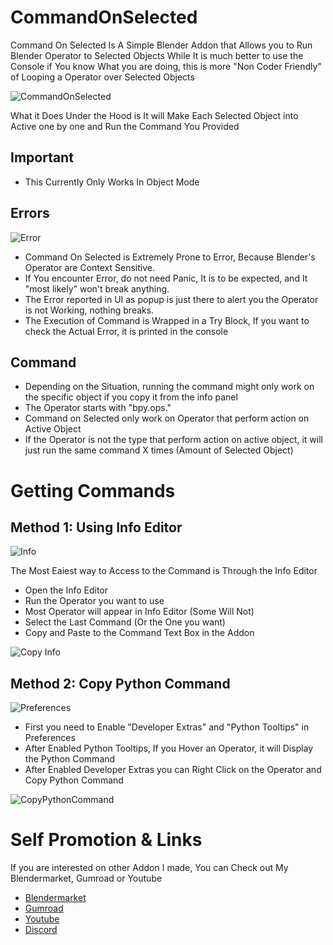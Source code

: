 # CommandOnSelected

Command On Selected Is A Simple Blender Addon that Allows you to Run Blender Operator to Selected Objects
While It is much better to use the Console if You know What you are doing, this is more "Non Coder Friendly" of Looping a Operator over Selected Objects

![CommandOnSelected](https://user-images.githubusercontent.com/79613445/148007872-d3dfe7a2-a016-4989-ac09-65fd77925a42.gif)

What it Does Under the Hood is It will Make Each Selected Object into Active one by one and Run the Command You Provided

## Important

- This Currently Only Works In Object Mode

## Errors

![Error](https://user-images.githubusercontent.com/79613445/148008992-ab20ec6f-f254-45d9-8a26-15cb930fc1f9.png)

- Command On Selected is Extremely Prone to Error, Because Blender's Operator are Context Sensitive. 
- If You encounter Error, do not need Panic, It is to be expected, and It "most likely" won't break anything. 
- The Error reported in UI as popup is just there to alert you the Operator is not Working, nothing breaks. 
- The Execution of Command is Wrapped in a Try Block, If you want to check the Actual Error, it is printed in the console

## Command

- Depending on the Situation, running the command might only work on the specific object if you copy it from the info panel
- The Operator starts with "bpy.ops."
- Command on Selected only work on Operator that perform action on Active Object
- If the Operator is not the type that perform action on active object, it will just run the same command X times (Amount of Selected Object)

# Getting Commands

## Method 1: Using Info Editor

![Info](https://user-images.githubusercontent.com/79613445/148009323-bd09ed24-9d93-4230-a619-a467e413bd2e.png)

The Most Eaiest way to Access to the Command is Through the Info Editor
- Open the Info Editor
- Run the Operator you want to use
- Most Operator will appear in Info Editor (Some Will Not)
- Select the Last Command (Or the One you want)
- Copy and Paste to the Command Text Box in the Addon

![Copy Info](https://user-images.githubusercontent.com/79613445/148009742-ded588c6-de77-4b22-8d63-b98089bfb267.png)

## Method 2: Copy Python Command

![Preferences](https://user-images.githubusercontent.com/79613445/148007876-46264630-e8d3-4341-9fbc-f7ddb65f45f7.png)

- First you need to Enable "Developer Extras" and "Python Tooltips" in Preferences
- After Enabled Python Tooltips, If you Hover an Operator, it will Display the Python Command
- After Enabled Developer Extras you can Right Click on the Operator and Copy Python Command

![CopyPythonCommand](https://user-images.githubusercontent.com/79613445/148009889-a58c0e90-ee72-40e7-bb85-7d31ef81f30b.png)


# Self Promotion & Links

If you are interested on other Addon I made, You can Check out My Blendermarket, Gumroad or Youtube
- [Blendermarket](https://blendermarket.com/creators/blenderboi)
- [Gumroad](https://app.gumroad.com/blenderboi)
- [Youtube](https://www.youtube.com/channel/UCjXQ5vLN6acGJd9FKpgTD9Q)
- [Discord](https://discord.gg/EvMJxBM)
